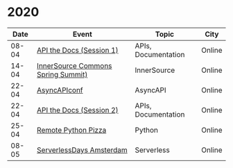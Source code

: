 # 2020

| Date  |  Event  | Topic | City  |
|---|---|---|---|
| 08-04 | [API the Docs (Session 1)](https://apithedocs.org/virtual)  | APIs, Documentation| Online  |
| 14-04 | [InnerSource Commons Spring Summit)](https://innersourcecommons.org/events/isc-spring-2020/)  | InnerSource | Online  |
| 22-04 | [AsyncAPIconf](https://www.asyncapiconf.com/)  | AsyncAPI  | Online  |
| 22-04 | [API the Docs (Session 2)](https://apithedocs.org/virtual)  | APIs, Documentation| Online  |
| 25-04 | [Remote Python Pizza](https://remote.python.pizza/)  | Python | Online  |
| 08-05 | [ServerlessDays Amsterdam](https://serverlessdays.nl/)  | Serverless | Online  |
